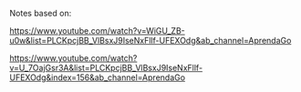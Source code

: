 Notes based on:

https://www.youtube.com/watch?v=WiGU_ZB-u0w&list=PLCKpcjBB_VlBsxJ9IseNxFllf-UFEXOdg&ab_channel=AprendaGo

https://www.youtube.com/watch?v=U_7OajGsr3A&list=PLCKpcjBB_VlBsxJ9IseNxFllf-UFEXOdg&index=156&ab_channel=AprendaGo
